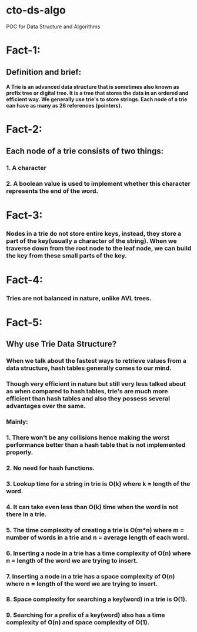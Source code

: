 # cto-ds-algo
POC for Data Structure and Algorithms 

# Fact-1:
## Definition and brief:
#### A Trie is an advanced data structure that is sometimes also known as prefix tree or digital tree. It is a tree that stores the data in an ordered and efficient way. We generally use trie's to store strings. Each node of a trie can have as many as 26 references (pointers).

# Fact-2:
## Each node of a trie consists of two things:
### 1. A character
### 2. A boolean value is used to implement whether this character represents the end of the word.

# Fact-3:
### Nodes in a trie do not store entire keys, instead, they store a part of the key(usually a character of the string). When we traverse down from the root node to the leaf node, we can build the key from these small parts of the key.

# Fact-4: 
### Tries are not balanced in nature, unlike AVL trees.

# Fact-5:
## Why use Trie Data Structure?
### When we talk about the fastest ways to retrieve values from a data structure, hash tables generally comes to our mind. 
### Though very efficient in nature but still very less talked about as when compared to hash tables, trie's are much more efficient than hash tables and also they possess several advantages over the same. 

### Mainly:
### 1. There won't be any collisions hence making the worst performance better than a hash table that is not implemented properly.

### 2. No need for hash functions.

### 3. Lookup time for a string in trie is O(k) where k = length of the word.

### 4. It can take even less than O(k) time when the word is not there in a trie.

### 5. The time complexity of creating a trie is O(m*n) where m = number of words in a trie and n = average length of each word.

### 6. Inserting a node in a trie has a time complexity of O(n) where n = length of the word we are trying to insert.

### 7. Inserting a node in a trie has a space complexity of O(n) where n = length of the word we are trying to insert.

### 8. Space complexity for searching a key(word) in a trie is O(1).

### 9. Searching for a prefix of a key(word) also has a time complexity of O(n) and space complexity of O(1).